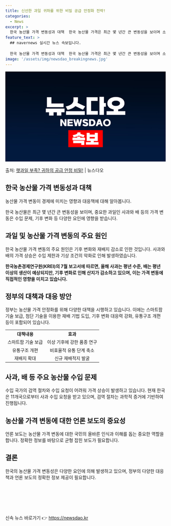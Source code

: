 ```yaml
---
title: 신선한 과일 귀하를 위한 비밀 공급 안정화 전략!
categories:
  - News
excerpt: >
  한국 농산물 가격 변동성과 대책  한국 농산물 가격은 최근 몇 년간 큰 변동성을 보이며 소비자와 경제에 영향…
feature_text: >
  ## navernews 실시간 뉴스 속보입니다.

  한국 농산물 가격 변동성과 대책  한국 농산물 가격은 최근 몇 년간 큰 변동성을 보이며 소비자와 경제에 영향…
image: '/assets/img/newsdao_breakingnews.jpg'
---
```


![뉴스다오 속보](/assets/img/newsdao_breakingnews.jpg)

<p>출처: <a href="https://newsdao.kr/4586" rel="dofollow">햇과일 부족? 귀하의 공급 안정 비밀!</a> | 뉴스다오</p>

<h2 data-ke-size="size26">한국 농산물 가격 변동성과 대책</h2>
농산물 가격 변동이 경제에 미치는 영향과 대응책에 대해 알아봅니다.

<p data-ke-size="size16">한국 농산물은 최근 몇 년간 큰 변동성을 보이며, 중요한 과일인 사과와 배 등의 가격 변동은 수입 문제, 기후 변화 등 다양한 요인에 영향을 받습니다.</p>

<h2 data-ke-size="size26">과일 및 농산물 가격 변동의 주요 원인</h2>
한국 농산물 가격 변동의 주요 원인은 기후 변화와 재배지 감소로 인한 것입니다. 사과와 배의 가격 상승은 수입 제한과 기상 조건의 악화로 인해 발생하였습니다.

<p data-ke-size="size16"><b>한국농촌경제연구원(KREI)의 7월 보고서에 따르면, 올해 사과는 평년 수준, 배는 평년 이상의 생산이 예상되지만, 기후 변화로 인해 산지가 감소하고 있으며, 이는 가격 변동에 직접적인 영향을 미치고 있습니다.</b></p>

<h2 data-ke-size="size26">정부의 대책과 대응 방안</h2>
정부는 농산물 가격 안정화를 위해 다양한 대책을 시행하고 있습니다. 이에는 스마트팜 기술 보급, 첨단 기술을 이용한 재배 기법 도입, 기후 변화 대응력 강화, 유통구조 개편 등이 포함되어 있습니다.

<table>
  <tr>
    <td style="text-align: center; height: 17px;"><b>대책내용</b></td>
    <td style="text-align: center; height: 17px;"><b>효과</b></td>
  </tr>
  <tr>
    <td style="text-align: center; height: 17px;">스마트팜 기술 보급</td>
    <td style="text-align: center; height: 17px;">이상 기후에 강한 품종 연구</td>
  </tr>
  <tr>
    <td style="text-align: center; height: 17px;">유통구조 개편</td>
    <td style="text-align: center; height: 17px;">비효율적 유통 단계 축소</td>
  </tr>
  <tr>
    <td style="text-align: center; height: 17px;">재배지 확대</td>
    <td style="text-align: center; height: 17px;">신규 재배적지 발굴</td>
  </tr>
</table>

<h2 data-ke-size="size26">사과, 배 등 주요 농산물 수입 문제</h2>
수입 국가의 검역 절차와 수입 요청이 어려워 가격 상승이 발생하고 있습니다. 현재 한국은 11개국으로부터 사과 수입 요청을 받고 있으며, 검역 절차는 과학적 증거에 기반하여 진행됩니다.

<h2 data-ke-size="size26">농산물 가격 변동에 대한 언론 보도의 중요성</h2>
언론 보도는 농산물 가격 변동에 대한 국민의 올바른 인식과 이해를 돕는 중요한 역할을 합니다. 정확한 정보를 바탕으로 균형 잡힌 보도가 필요합니다.

<h2 data-ke-size="size26">결론</h2>
한국의 농산물 가격 변동성은 다양한 요인에 의해 발생하고 있으며, 정부의 다양한 대응책과 언론 보도의 정확한 정보 제공이 필요합니다.
<p data-ke-size="size16">&nbsp;</p>
<p data-ke-size="size16">&nbsp;</p>
<p data-ke-size="size16">&nbsp;</p> 

신속 뉴스 바로가기 👉 <a href="https://newsdao.kr" rel="dofollow">https://newsdao.kr</a>


